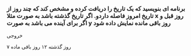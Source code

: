 ### برنامه ای بنویسید که یک تاریخ را دریافت کرده و مشخص کند که چند روز از تاریخ امروز فاصله داردو. اگر تاریخ گذشته باشد به صورت مثلا x روز قبل و اگر برای آینده می باشد به صورت y روز باقی مانده نمایش داده شود

خروجی

۷ روز گذشته
۱۲ روز باقی ماده
